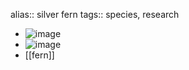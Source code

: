 alias:: silver fern
tags:: species, research

- ![image](https://ipfs.io/ipfs/QmWfY7u7MMrroGmKBALMEiEk1JdpzWPV35qkq45s8qTRyP)
- ![image](https://ipfs.io/ipfs/QmSuYf2ouxRQLf6BP5D5odyVuu7zoRrmmyNaoyBB3bPou7)
- [[fern]]